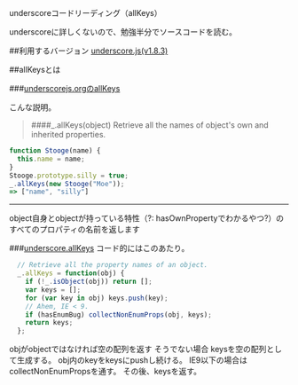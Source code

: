underscoreコードリーディング（allKeys）

underscoreに詳しくないので、勉強半分でソースコードを読む。



##利用するバージョン
[underscore.js(v1.8.3)](https://github.com/jashkenas/underscore/tree/1.8.3)


##allKeysとは


###[underscorejs.orgのallKeys](http://underscorejs.org/#allKeys)

こんな説明。
>####_.allKeys(object) 
Retrieve all the names of object's own and inherited properties.


```javascript
function Stooge(name) {
  this.name = name;
}
Stooge.prototype.silly = true;
_.allKeys(new Stooge("Moe"));
=> ["name", "silly"]

```
------------- 
object自身とobjectが持っている特性（?: hasOwnPropertyでわかるやつ?）のすべてのプロパティの名前を返します


###[underscore.allKeys](https://github.com/jashkenas/underscore/blob/1.8.3/underscore.js#L938)
コード的にはこのあたり。

```javascript
  // Retrieve all the property names of an object.
  _.allKeys = function(obj) {
    if (!_.isObject(obj)) return [];
    var keys = [];
    for (var key in obj) keys.push(key);
    // Ahem, IE < 9.
    if (hasEnumBug) collectNonEnumProps(obj, keys);
    return keys;
  };
```

objがobjectではなければ空の配列を返す
そうでない場合
keysを空の配列として生成する。
obj内のkeyをkeysにpushし続ける。
IE9以下の場合はcollectNonEnumPropsを通す。
その後、keysを返す。

